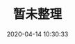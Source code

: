 ---
pageComponent: 
  name: Catalogue
  data: 
    path: 06.未整理
    description: 人生如逆旅，我亦是行人。
title: 暂未整理
date: 2020-04-14 10:30:33
permalink: /Unorganized
sidebar: false
article: false
comment: false
editLink: false
---